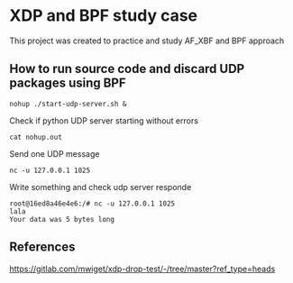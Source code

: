 # XDP and BPF study case

This project was created to practice and study AF_XBF and BPF approach

## How to run source code and discard UDP packages using BPF

    nohup ./start-udp-server.sh &

Check if python UDP server starting without errors

    cat nohup.out

Send one UDP message

    nc -u 127.0.0.1 1025 

Write something and check udp server responde

```
root@16ed8a46e4e6:/# nc -u 127.0.0.1 1025
lala
Your data was 5 bytes long
```

## References

https://gitlab.com/mwiget/xdp-drop-test/-/tree/master?ref_type=heads
